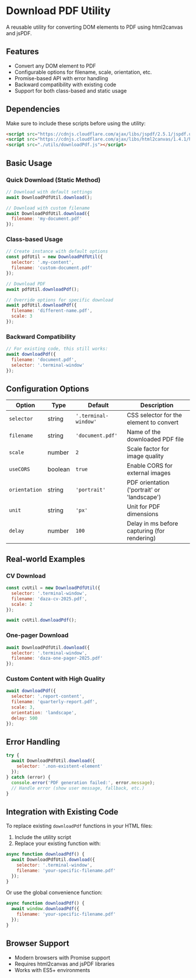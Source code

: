 # Download PDF Utility

A reusable utility for converting DOM elements to PDF using html2canvas and jsPDF.

## Features

- Convert any DOM element to PDF
- Configurable options for filename, scale, orientation, etc.
- Promise-based API with error handling
- Backward compatibility with existing code
- Support for both class-based and static usage

## Dependencies

Make sure to include these scripts before using the utility:

```html
<script src="https://cdnjs.cloudflare.com/ajax/libs/jspdf/2.5.1/jspdf.umd.min.js"></script>
<script src="https://cdnjs.cloudflare.com/ajax/libs/html2canvas/1.4.1/html2canvas.min.js"></script>
<script src="./utils/downloadPdf.js"></script>
```

## Basic Usage

### Quick Download (Static Method)
```javascript
// Download with default settings
await DownloadPdfUtil.download();

// Download with custom filename
await DownloadPdfUtil.download({
  filename: 'my-document.pdf'
});
```

### Class-based Usage
```javascript
// Create instance with default options
const pdfUtil = new DownloadPdfUtil({
  selector: '.my-content',
  filename: 'custom-document.pdf'
});

// Download PDF
await pdfUtil.downloadPdf();

// Override options for specific download
await pdfUtil.downloadPdf({
  filename: 'different-name.pdf',
  scale: 3
});
```

### Backward Compatibility
```javascript
// For existing code, this still works:
await downloadPdf({
  filename: 'document.pdf',
  selector: '.terminal-window'
});
```

## Configuration Options

| Option | Type | Default | Description |
|--------|------|---------|-------------|
| `selector` | string | `'.terminal-window'` | CSS selector for the element to convert |
| `filename` | string | `'document.pdf'` | Name of the downloaded PDF file |
| `scale` | number | `2` | Scale factor for image quality |
| `useCORS` | boolean | `true` | Enable CORS for external images |
| `orientation` | string | `'portrait'` | PDF orientation ('portrait' or 'landscape') |
| `unit` | string | `'px'` | Unit for PDF dimensions |
| `delay` | number | `100` | Delay in ms before capturing (for rendering) |

## Real-world Examples

### CV Download
```javascript
const cvUtil = new DownloadPdfUtil({
  selector: '.terminal-window',
  filename: 'daza-cv-2025.pdf',
  scale: 2
});

await cvUtil.downloadPdf();
```

### One-pager Download
```javascript
await DownloadPdfUtil.download({
  selector: '.terminal-window',
  filename: 'daza-one-pager-2025.pdf'
});
```

### Custom Content with High Quality
```javascript
await downloadPdf({
  selector: '.report-content',
  filename: 'quarterly-report.pdf',
  scale: 3,
  orientation: 'landscape',
  delay: 500
});
```

## Error Handling

```javascript
try {
  await DownloadPdfUtil.download({
    selector: '.non-existent-element'
  });
} catch (error) {
  console.error('PDF generation failed:', error.message);
  // Handle error (show user message, fallback, etc.)
}
```

## Integration with Existing Code

To replace existing `downloadPdf` functions in your HTML files:

1. Include the utility script
2. Replace your existing function with:

```javascript
async function downloadPdf() {
  await DownloadPdfUtil.download({
    selector: '.terminal-window',
    filename: 'your-specific-filename.pdf'
  });
}
```

Or use the global convenience function:
```javascript
async function downloadPdf() {
  await window.downloadPdf({
    filename: 'your-specific-filename.pdf'
  });
}
```

## Browser Support

- Modern browsers with Promise support
- Requires html2canvas and jsPDF libraries
- Works with ES5+ environments